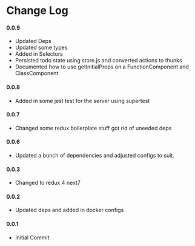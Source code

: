 # Change Log
#### 0.0.9
- Updated Deps
- Updated some types
- Added in Selectors
- Persisted todo state using store.js and converted actions to thunks
- Documented how to use getInitialProps on a FunctionComponent and ClassComponent

#### 0.0.8
- Added in some jest test for the server using supertest

#### 0.0.7
- Changed some redux boilerplate stuff got rid of uneeded deps

#### 0.0.6
- Updated a bunch of dependencies and adjusted configs to suit.

#### 0.0.3
- Changed to redux 4 next7

#### 0.0.2
- Updated deps and added in docker configs

#### 0.0.1
- Initial Commit